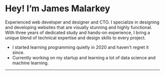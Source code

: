 #  Hey! I’m James Malarkey

Experienced web developer and designer and CTO. I specialize in designing and developing websites that are visually stunning and highly functional. With three years of dedicated study and hands-on experience, I bring a unique blend of technical expertise and design skills to every project.

- I started learning programming quietly in 2020 and haven't regret it since.
- Currently working on my startup and learning a lot of data science and machine learning.

---
